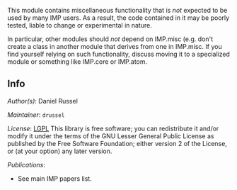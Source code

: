 This module contains miscellaneous functionality that is _not_ expected to be used by many IMP users. As a result, the code contained in it may be poorly tested, liable to change or experimental in nature.

In particular, other modules should _not_ depend on IMP.misc (e.g. don't create a class in another module that derives from one in IMP.misc. If you find yourself relying on such functionality, discuss moving it to a specialized module or something like IMP.core or IMP.atom.

## Info

_Author(s)_: Daniel Russel

_Maintainer_: `drussel`

_License_: [LGPL](http://www.gnu.org/licenses/old-licenses/lgpl-2.1.html)
This library is free software; you can redistribute it and/or
modify it under the terms of the GNU Lesser General Public
License as published by the Free Software Foundation; either
version 2 of the License, or (at your option) any later version.

_Publications_:
 - See main IMP papers list.
